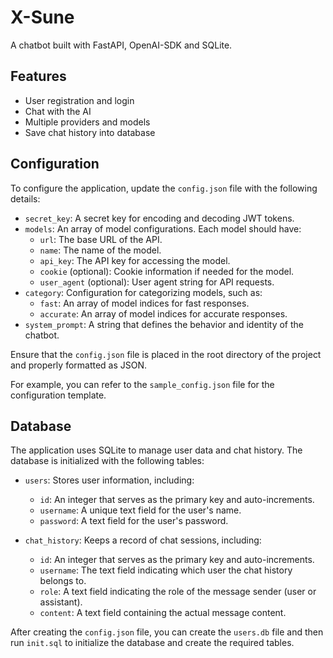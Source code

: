 # X-Sune
A chatbot built with FastAPI, OpenAI-SDK and SQLite.

## Features
- User registration and login
- Chat with the AI
- Multiple providers and models
- Save chat history into database

## Configuration

To configure the application, update the `config.json` file with the following details:

- `secret_key`: A secret key for encoding and decoding JWT tokens.
- `models`: An array of model configurations. Each model should have:
  - `url`: The base URL of the API.
  - `name`: The name of the model.
  - `api_key`: The API key for accessing the model.
  - `cookie` (optional): Cookie information if needed for the model.
  - `user_agent` (optional): User agent string for API requests.
- `category`: Configuration for categorizing models, such as:
  - `fast`: An array of model indices for fast responses.
  - `accurate`: An array of model indices for accurate responses.
- `system_prompt`: A string that defines the behavior and identity of the chatbot.

Ensure that the `config.json` file is placed in the root directory of the project and properly formatted as JSON.

For example, you can refer to the `sample_config.json` file for the configuration template.

## Database

The application uses SQLite to manage user data and chat history. The database is initialized with the following tables:

- `users`: Stores user information, including:
  - `id`: An integer that serves as the primary key and auto-increments.
  - `username`: A unique text field for the user's name.
  - `password`: A text field for the user's password.

- `chat_history`: Keeps a record of chat sessions, including:
  - `id`: An integer that serves as the primary key and auto-increments.
  - `username`: The text field indicating which user the chat history belongs to.
  - `role`: A text field indicating the role of the message sender (user or assistant).
  - `content`: A text field containing the actual message content.

After creating the `config.json` file, you can create the `users.db` file and then run `init.sql` to initialize the database and create the required tables.
